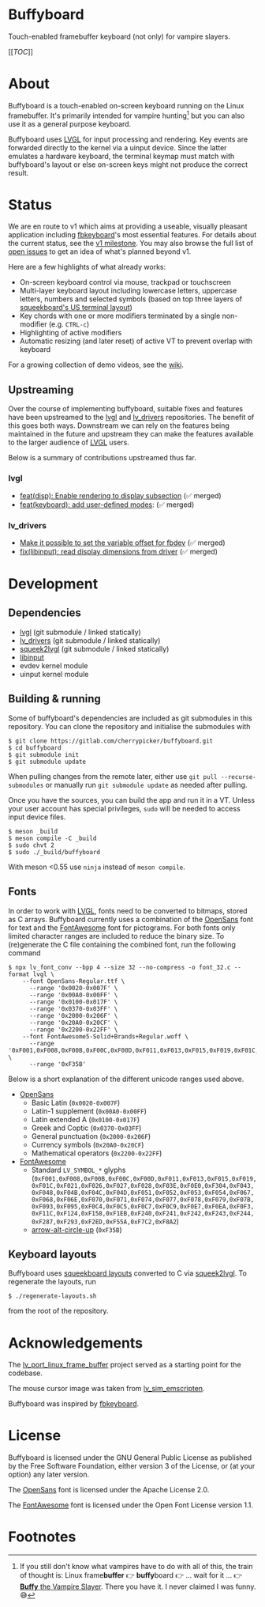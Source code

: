 Buffyboard
==========

Touch-enabled framebuffer keyboard (not only) for vampire slayers.

[[_TOC_]]

# About

Buffyboard is a touch-enabled on-screen keyboard running on the Linux framebuffer. It's primarily intended for vampire hunting[^1] but you can also use it as a general purpose keyboard.

Buffyboard uses [LVGL] for input processing and rendering. Key events are forwarded directly to the kernel via a uinput device. Since the latter emulates a hardware keyboard, the terminal keymap must match with buffyboard's layout or else on-screen keys might not produce the correct result.

# Status

We are en route to v1 which aims at providing a useable, visually pleasant application including [fbkeyboard]'s most essential features. For details about the current status, see the [v1 milestone]. You may also browse the full list of [open issues] to get an idea of what's planned beyond v1.

Here are a few highlights of what already works:

- On-screen keyboard control via mouse, trackpad or touchscreen
- Multi-layer keyboard layout including lowercase letters, uppercase letters, numbers and selected symbols (based on top three layers of [squeekboard's US terminal layout])
- Key chords with one or more modifiers terminated by a single non-modifier (e.g. `CTRL-c`)
- Highlighting of active modifiers
- Automatic resizing (and later reset) of active VT to prevent overlap with keyboard

For a growing collection of demo videos, see the [wiki].

## Upstreaming

Over the course of implementing buffyboard, suitable fixes and features have been upstreamed to the [lvgl] and [lv_drivers] repositories. The benefit of this goes both ways. Downstream we can rely on the features being maintained in the future and upstream they can make the features available to the larger audience of [LVGL] users.

Below is a summary of contributions upstreamed thus far.

### lvgl

- [feat(disp): Enable rendering to display subsection] (✅ merged)
- [feat(keyboard): add user-defined modes]: (✅ merged)

### lv_drivers

- [Make it possible to set the variable offset for fbdev] (✅ merged)
- [fix(libinput): read display dimensions from driver] (✅ merged)

# Development

## Dependencies

- [lvgl] (git submodule / linked statically)
- [lv_drivers] (git submodule / linked statically)
- [squeek2lvgl] (git submodule / linked statically)
- [libinput]
- evdev kernel module
- uinput kernel module

## Building & running

Some of buffyboard's dependencies are included as git submodules in this repository. You can clone the repository and initialise the submodules with

```
$ git clone https://gitlab.com/cherrypicker/buffyboard.git
$ cd buffyboard
$ git submodule init
$ git submodule update
```

When pulling changes from the remote later, either use `git pull --recurse-submodules` or manually run `git submodule update` as needed after pulling.

Once you have the sources, you can build the app and run it in a VT. Unless your user account has special privileges, `sudo` will be needed to access input device files.

```
$ meson _build
$ meson compile -C _build
$ sudo chvt 2
$ sudo ./_build/buffyboard
```

With meson <0.55 use `ninja` instead of `meson compile`.

## Fonts

In order to work with [LVGL], fonts need to be converted to bitmaps, stored as C arrays. Buffyboard currently uses a combination of the [OpenSans] font for text and the [FontAwesome] font for pictograms. For both fonts only limited character ranges are included to reduce the binary size. To (re)generate the C file containing the combined font, run the following command

```
$ npx lv_font_conv --bpp 4 --size 32 --no-compress -o font_32.c --format lvgl \
    --font OpenSans-Regular.ttf \
      --range '0x0020-0x007F' \
      --range '0x00A0-0x00FF' \
      --range '0x0100-0x017F' \
      --range '0x0370-0x03FF' \
      --range '0x2000-0x206F' \
      --range '0x20A0-0x20CF' \
      --range '0x2200-0x22FF' \
    --font FontAwesome5-Solid+Brands+Regular.woff \
      --range '0xF001,0xF008,0xF00B,0xF00C,0xF00D,0xF011,0xF013,0xF015,0xF019,0xF01C,0xF021,0xF026,0xF027,0xF028,0xF03E,0xF0E0,0xF304,0xF043,0xF048,0xF04B,0xF04C,0xF04D,0xF051,0xF052,0xF053,0xF054,0xF067,0xF068,0xF06E,0xF070,0xF071,0xF074,0xF077,0xF078,0xF079,0xF07B,0xF093,0xF095,0xF0C4,0xF0C5,0xF0C7,0xF0C9,0xF0E7,0xF0EA,0xF0F3,0xF11C,0xF124,0xF158,0xF1EB,0xF240,0xF241,0xF242,0xF243,0xF244,0xF287,0xF293,0xF2ED,0xF55A,0xF7C2,0xF8A2' \
      --range '0xF35B'
```

Below is a short explanation of the different unicode ranges used above.

- [OpenSans]
  - Basic Latin (`0x0020-0x007F`)
  - Latin-1 supplement (`0x00A0-0x00FF`)
  - Latin extended A (`0x0100-0x017F`)
  - Greek and Coptic (`0x0370-0x03FF`)
  - General punctuation (`0x2000-0x206F`)
  - Currency symbols (`0x20A0-0x20CF`)
  - Mathematical operators (`0x2200-0x22FF`)
- [FontAwesome]
  - Standard `LV_SYMBOL_*` glyphs (`0xF001,0xF008,0xF00B,0xF00C,0xF00D,0xF011,0xF013,0xF015,0xF019,0xF01C,0xF021,0xF026,0xF027,0xF028,0xF03E,0xF0E0,0xF304,0xF043,0xF048,0xF04B,0xF04C,0xF04D,0xF051,0xF052,0xF053,0xF054,0xF067,0xF068,0xF06E,0xF070,0xF071,0xF074,0xF077,0xF078,0xF079,0xF07B,0xF093,0xF095,0xF0C4,0xF0C5,0xF0C7,0xF0C9,0xF0E7,0xF0EA,0xF0F3,0xF11C,0xF124,0xF158,0xF1EB,0xF240,0xF241,0xF242,0xF243,0xF244,0xF287,0xF293,0xF2ED,0xF55A,0xF7C2,0xF8A2`)
  - [arrow-alt-circle-up] (`0xF35B`)

## Keyboard layouts

Buffyboard uses [squeekboard layouts] converted to C via [squeek2lvgl]. To regenerate the layouts, run

```
$ ./regenerate-layouts.sh
```

from the root of the repository.

# Acknowledgements

The [lv_port_linux_frame_buffer] project served as a starting point for the codebase.

The mouse cursor image was taken from [lv_sim_emscripten].

Buffyboard was inspired by [fbkeyboard].

# License

Buffyboard is licensed under the GNU General Public License as published by the Free Software Foundation, either version 3 of the License, or (at your option) any later version.

The [OpenSans] font is licensed under the Apache License 2.0.

The [FontAwesome] font is licensed under the Open Font License version 1.1.

# Footnotes

[^1]: If you still don't know what vampires have to do with all of this, the train of thought is: Linux frame**buffer** 👉 **buffy**board 👉 ... wait for it ... 👉 [**Buffy** the Vampire Slayer]. There you have it. I never claimed I was funny. 😅

[**Buffy** the Vampire Slayer]: https://en.wikipedia.org/wiki/Buffy_the_Vampire_Slayer
[FontAwesome]: https://fontawesome.com/
[LVGL]: https://lvgl.io
[Make it possible to set the variable offset for fbdev]: https://github.com/lvgl/lv_drivers/pull/164
[OpenSans]: https://fonts.google.com/specimen/Open+Sans
[arrow-alt-circle-up]: https://fontawesome.com/v5.15/icons/arrow-alt-circle-up?style=solid
[fbkeyboard]: https://github.com/bakonyiferenc/fbkeyboard
[feat(disp): Enable rendering to display subsection]: https://github.com/lvgl/lvgl/pull/2583
[feat(keyboard): add user-defined modes]: https://github.com/lvgl/lvgl/pull/2651
[fix(libinput): read display dimensions from driver]: https://github.com/lvgl/lv_drivers/pull/192
[libinput]: https://gitlab.freedesktop.org/libinput/libinput
[lv_drivers]: https://github.com/lvgl/lv_drivers
[lv_port_linux_frame_buffer]: https://github.com/lvgl/lv_port_linux_frame_buffer
[lv_sim_emscripten]: https://github.com/lvgl/lv_sim_emscripten/blob/master/mouse_cursor_icon.c
[lvgl/lv_drivers#151]: https://github.com/lvgl/lv_drivers/issues/151
[lvgl/lv_drivers#165]: https://github.com/lvgl/lv_drivers/pull/165
[lvgl/lv_drivers#166]: https://github.com/lvgl/lv_drivers/pull/166
[lvgl]: https://github.com/lvgl/lvgl
[open issues]: https://gitlab.com/cherrypicker/buffyboard/-/issues
[squeek2lvgl]: https://gitlab.com/cherrypicker/squeek2lvgl]
[squeekboard layouts]: https://gitlab.gnome.org/World/Phosh/squeekboard/-/blob/master/data/keyboards
[squeekboard's US terminal layout]: https://gitlab.gnome.org/World/Phosh/squeekboard/-/blob/master/data/keyboards/terminal/us.yaml
[squeekboard]: https://gitlab.gnome.org/World/Phosh/squeekboard/-/tree/master
[v1 milestone]: https://gitlab.com/cherrypicker/buffyboard/-/milestones/1
[wiki]: https://gitlab.com/cherrypicker/buffyboard/-/wikis/home

